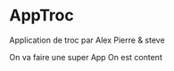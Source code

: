 # AppTroc
Application de troc par Alex Pierre &amp; steve

On va faire une super App
 On est content